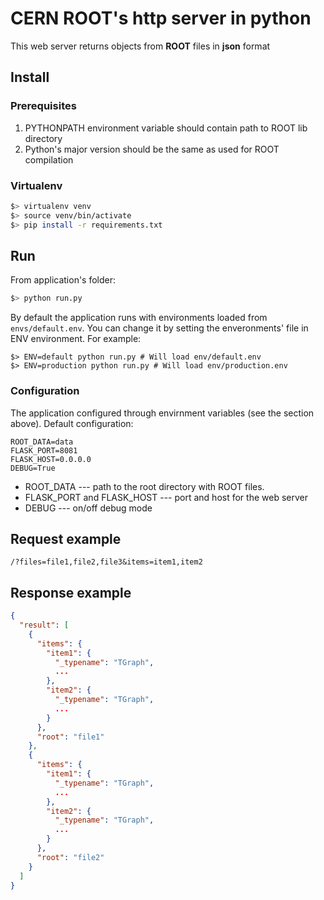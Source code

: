 # CERN ROOT's http server in python

This web server returns objects from **ROOT** files in **json** format
## Install
### Prerequisites
1. PYTHONPATH environment variable should contain path to ROOT lib directory
2. Python's major version should be the same as used for ROOT compilation

### Virtualenv
```sh
$> virtualenv venv
$> source venv/bin/activate
$> pip install -r requirements.txt
```
## Run
From application's folder:
```sh
$> python run.py
```

By default the application runs with environments loaded from `envs/default.env`. You can change it by setting the enveronments' file in ENV environment. For example:
```
$> ENV=default python run.py # Will load env/default.env
$> ENV=production python run.py # Will load env/production.env
```

### Configuration

The application configured through envirnment variables (see the section above). Default configuration:

```
ROOT_DATA=data
FLASK_PORT=8081
FLASK_HOST=0.0.0.0
DEBUG=True
```

* ROOT_DATA --- path to the root directory with ROOT files.
* FLASK_PORT and FLASK_HOST --- port and host for the web server
* DEBUG --- on/off debug mode


## Request example

```
/?files=file1,file2,file3&items=item1,item2
```

## Response example
```json
{
  "result": [
    {
      "items": {
        "item1": {
          "_typename": "TGraph",
          ...
        },
        "item2": {
          "_typename": "TGraph",
          ...
        }
      },
      "root": "file1"
    },
    {
      "items": {
        "item1": {
          "_typename": "TGraph",
          ...
        },
        "item2": {
          "_typename": "TGraph",
          ...
        }
      },
      "root": "file2"
    }
  ]
}
```
